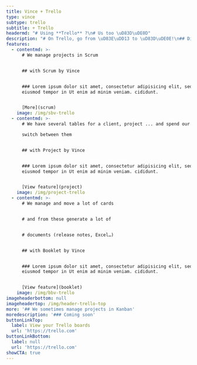 ```yaml
---
title: Vince + Trello
type: vince
subtype: trello
subtitle: + Trello
headermd: "# Using **Trello** ?\n# Us too \uD83D\uDE0D"
description: "# On Trello, go from \uD83E\uDD13 to \uD83D\uDE0E!\n## Discover our power-up suite to go even further in the management of your projects with Trello.\n### It is because they were missing that we created them ...\""
features:
  - contentmd: >-
      # We manage projects in Scrum


      ## with Scrum by Vince


      ### Lorem ipsum dolor sit amet, consectetur adipisicing elit, sed do
      eiusmod tempor in Ut enim ad minim veniam. cididunt. 


      [More](scrum)
    image: /img/sbv-trello
  - contentmd: >-
      # We have several tables for a client, project ... and spend our time to

      switch between them


      ## with Project by Vince


      ### Lorem ipsum dolor sit amet, consectetur adipisicing elit, sed do
      eiusmod tempor in Ut enim ad minim veniam. cididunt. 


      [View feature](project)
    image: /img/project-trello
  - contentmd: >-
      # We manage and move a lot of cards 


      # and from these generate a lot of 


      # documents (release notes, Excel…)


      ## with Booklet by Vince


      ### Lorem ipsum dolor sit amet, consectetur adipisicing elit, sed do  
      eiusmod tempor in Ut enim ad minim veniam. cididunt. 


      [View feature](booklet)
    image: /img/bbv-trello
imageheaderbottom: null
imageheadertop: /img/header-trello-top
more: '## We sometimes manage projects in Kanban'
moredescription: '### Coming soon'
buttonLinkTop:
  label: View your Trello boards
  url: 'https://trello.com'
buttonLinkBottom:
  label: null
  url: 'https://trello.com'
showCTA: true
---
```



